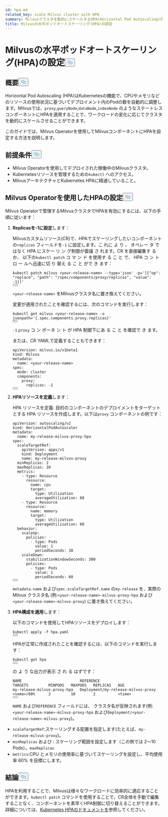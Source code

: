```yaml
---
id: hpa.md
related_key: scale Milvus cluster with HPA
summary: Milvusクラスタを動的にスケールするHPA(Horizontal Pod Autoscaling)の設定方法をご紹介します。
title: Milvusの水平ポッドオートスケーリング(HPA)の設定
---
```

<h1 id="Configure-Horizontal-Pod-Autoscaling-HPA-for-Milvus" class="common-anchor-header">Milvusの水平ポッドオートスケーリング(HPA)の設定<button data-href="#Configure-Horizontal-Pod-Autoscaling-HPA-for-Milvus" class="anchor-icon" translate="no">
      <svg translate="no"
        aria-hidden="true"
        focusable="false"
        height="20"
        version="1.1"
        viewBox="0 0 16 16"
        width="16"
      >
        <path
          fill="#0092E4"
          fill-rule="evenodd"
          d="M4 9h1v1H4c-1.5 0-3-1.69-3-3.5S2.55 3 4 3h4c1.45 0 3 1.69 3 3.5 0 1.41-.91 2.72-2 3.25V8.59c.58-.45 1-1.27 1-2.09C10 5.22 8.98 4 8 4H4c-.98 0-2 1.22-2 2.5S3 9 4 9zm9-3h-1v1h1c1 0 2 1.22 2 2.5S13.98 12 13 12H9c-.98 0-2-1.22-2-2.5 0-.83.42-1.64 1-2.09V6.25c-1.09.53-2 1.84-2 3.25C6 11.31 7.55 13 9 13h4c1.45 0 3-1.69 3-3.5S14.5 6 13 6z"
        ></path>
      </svg>
    </button></h1><h2 id="Overview" class="common-anchor-header">概要<button data-href="#Overview" class="anchor-icon" translate="no">
      <svg translate="no"
        aria-hidden="true"
        focusable="false"
        height="20"
        version="1.1"
        viewBox="0 0 16 16"
        width="16"
      >
        <path
          fill="#0092E4"
          fill-rule="evenodd"
          d="M4 9h1v1H4c-1.5 0-3-1.69-3-3.5S2.55 3 4 3h4c1.45 0 3 1.69 3 3.5 0 1.41-.91 2.72-2 3.25V8.59c.58-.45 1-1.27 1-2.09C10 5.22 8.98 4 8 4H4c-.98 0-2 1.22-2 2.5S3 9 4 9zm9-3h-1v1h1c1 0 2 1.22 2 2.5S13.98 12 13 12H9c-.98 0-2-1.22-2-2.5 0-.83.42-1.64 1-2.09V6.25c-1.09.53-2 1.84-2 3.25C6 11.31 7.55 13 9 13h4c1.45 0 3-1.69 3-3.5S14.5 6 13 6z"
        ></path>
      </svg>
    </button></h2><p>Horizontal Pod Autoscaling (HPA)はKubernetesの機能で、CPUやメモリなどのリソースの使用状況に基づいてデプロイメント内のPodの数を自動的に調整します。Milvusでは、<code translate="no">proxy</code>,<code translate="no">queryNode</code>,<code translate="no">dataNode</code>,<code translate="no">indexNode</code> のようなステートレスコンポーネントにHPAを適用することで、ワークロードの変化に応じてクラスタを動的にスケールさせることができます。</p>
<p>このガイドでは、Milvus Operatorを使用してMilvusコンポーネントにHPAを設定する方法を説明します。</p>
<h2 id="Prerequisites" class="common-anchor-header">前提条件<button data-href="#Prerequisites" class="anchor-icon" translate="no">
      <svg translate="no"
        aria-hidden="true"
        focusable="false"
        height="20"
        version="1.1"
        viewBox="0 0 16 16"
        width="16"
      >
        <path
          fill="#0092E4"
          fill-rule="evenodd"
          d="M4 9h1v1H4c-1.5 0-3-1.69-3-3.5S2.55 3 4 3h4c1.45 0 3 1.69 3 3.5 0 1.41-.91 2.72-2 3.25V8.59c.58-.45 1-1.27 1-2.09C10 5.22 8.98 4 8 4H4c-.98 0-2 1.22-2 2.5S3 9 4 9zm9-3h-1v1h1c1 0 2 1.22 2 2.5S13.98 12 13 12H9c-.98 0-2-1.22-2-2.5 0-.83.42-1.64 1-2.09V6.25c-1.09.53-2 1.84-2 3.25C6 11.31 7.55 13 9 13h4c1.45 0 3-1.69 3-3.5S14.5 6 13 6z"
        ></path>
      </svg>
    </button></h2><ul>
<li>Milvus Operatorを使用してデプロイされた稼働中のMilvusクラスタ。</li>
<li>Kubernetesリソースを管理するための<code translate="no">kubectl</code> へのアクセス。</li>
<li>MilvusアーキテクチャとKubernetes HPAに精通していること。</li>
</ul>
<h2 id="Configure-HPA-with-Milvus-Operator" class="common-anchor-header">Milvus Operatorを使用したHPAの設定<button data-href="#Configure-HPA-with-Milvus-Operator" class="anchor-icon" translate="no">
      <svg translate="no"
        aria-hidden="true"
        focusable="false"
        height="20"
        version="1.1"
        viewBox="0 0 16 16"
        width="16"
      >
        <path
          fill="#0092E4"
          fill-rule="evenodd"
          d="M4 9h1v1H4c-1.5 0-3-1.69-3-3.5S2.55 3 4 3h4c1.45 0 3 1.69 3 3.5 0 1.41-.91 2.72-2 3.25V8.59c.58-.45 1-1.27 1-2.09C10 5.22 8.98 4 8 4H4c-.98 0-2 1.22-2 2.5S3 9 4 9zm9-3h-1v1h1c1 0 2 1.22 2 2.5S13.98 12 13 12H9c-.98 0-2-1.22-2-2.5 0-.83.42-1.64 1-2.09V6.25c-1.09.53-2 1.84-2 3.25C6 11.31 7.55 13 9 13h4c1.45 0 3-1.69 3-3.5S14.5 6 13 6z"
        ></path>
      </svg>
    </button></h2><p>Milvus Operatorで管理するMilvusクラスタでHPAを有効にするには、以下の手順に従います：</p>
<ol>
<li><p><strong>Replicasを-1に設定</strong>します：</p>
<p>Milvusカスタムリソース(CR)で、HPAでスケーリングしたいコンポーネントの<code translate="no">replicas</code> フィールドを<code translate="no">-1</code> に設定します。こ れに よ り 、 オペレー タ ではなく HPA にスケー リ ン グ制御が委譲 さ れます。CR を直接編集す る か、 以下の<code translate="no">kubectl patch</code> コ マ ン ド を使用す る こ と で、 HPA コ ン ト ロ ー ルへ迅速に切 り 替え る こ と がで き ます：</p>
<pre><code translate="no" class="language-bash">kubectl patch milvus &lt;your-release-name&gt; --<span class="hljs-built_in">type</span>=<span class="hljs-string">&#x27;json&#x27;</span> -p=<span class="hljs-string">&#x27;[{&quot;op&quot;: &quot;replace&quot;, &quot;path&quot;: &quot;/spec/components/proxy/replicas&quot;, &quot;value&quot;: -1}]&#x27;</span>
<button class="copy-code-btn"></button></code></pre>
<p><code translate="no">&lt;your-release-name&gt;</code> をMilvusクラスタ名に置き換えてください。</p>
<p>変更が適用されたことを確認するには、次のコマンドを実行します：</p>
<pre><code translate="no" class="language-bash">kubectl <span class="hljs-keyword">get</span> milvus &lt;your-release-name&gt; -o jsonpath=<span class="hljs-string">&#x27;{.spec.components.proxy.replicas}&#x27;</span>
<button class="copy-code-btn"></button></code></pre>
<p><code translate="no">-1</code> <code translate="no">proxy</code> コ ン ポーネ ン ト が HPA 制御下にあ る こ と を確認で き ます。</p>
<p>または、CR YAMLで定義することもできます：</p>
<pre><code translate="no" class="language-yaml">apiVersion: milvus.io/v1beta1
kind: Milvus
metadata:
  name: &lt;your-release-name&gt;
spec:
  mode: cluster
  components:
    proxy:
      replicas: -1
<button class="copy-code-btn"></button></code></pre></li>
<li><p><strong>HPAリソースを定義</strong>します：</p>
<p>HPA リソースを定義: 目的のコンポーネントのデプロイメントをターゲットとする HPA リソースを作成します。以下は<code translate="no">proxy</code> コンポーネントの例です：</p>
<pre><code translate="no" class="language-yaml">apiVersion: autoscaling/v2
kind: HorizontalPodAutoscaler
metadata:
  name: my-release-milvus-proxy-hpa
spec:
  scaleTargetRef:
    apiVersion: apps/v1
    kind: Deployment
    name: my-release-milvus-proxy
  minReplicas: 2
  maxReplicas: 10
  metrics:
    - <span class="hljs-built_in">type</span>: Resource
      resource:
        name: cpu
        target:
          <span class="hljs-built_in">type</span>: Utilization
          averageUtilization: 60
    - <span class="hljs-built_in">type</span>: Resource
      resource:
        name: memory
        target:
          <span class="hljs-built_in">type</span>: Utilization
          averageUtilization: 60
  behavior:
    scaleUp:
      policies:
        - <span class="hljs-built_in">type</span>: Pods
          value: 1
          periodSeconds: 30
    scaleDown:
      stabilizationWindowSeconds: 300
      policies:
        - <span class="hljs-built_in">type</span>: Pods
          value: 1
          periodSeconds: 60
<button class="copy-code-btn"></button></code></pre>
<p><code translate="no">metadata.name</code> および<code translate="no">spec.scaleTargetRef.name</code> の<code translate="no">my-release</code> を、実際の Milvus クラスタ名 (例:<code translate="no">&lt;your-release-name&gt;-milvus-proxy-hpa</code> および<code translate="no">&lt;your-release-name&gt;-milvus-proxy</code>) に置き換えてください。</p></li>
<li><p><strong>HPA構成を適用</strong>します：</p>
<p>以下のコマンドを使用してHPAリソースをデプロイします：</p>
<pre><code translate="no" class="language-bash">kubectl apply -f hpa.yaml
<button class="copy-code-btn"></button></code></pre>
<p>HPAが正常に作成されたことを確認するには、以下のコマンドを実行します：</p>
<pre><code translate="no" class="language-bash">kubectl <span class="hljs-keyword">get</span> hpa
<button class="copy-code-btn"></button></code></pre>
<p>の よ う な出力が表示 さ れ る はずです：</p>
<pre><code translate="no">NAME                          REFERENCE                            TARGETS         MINPODS   MAXPODS   REPLICAS   AGE
my-release-milvus-proxy-hpa   Deployment/my-release-milvus-proxy   &lt;some&gt;/60%      2         10        2          &lt;time&gt;
<button class="copy-code-btn"></button></code></pre>
<p><code translate="no">NAME</code> および<code translate="no">REFERENCE</code> フィールドには、 クラスタ名が反映されます(例:<code translate="no">&lt;your-release-name&gt;-milvus-proxy-hpa</code> および<code translate="no">Deployment/&lt;your-release-name&gt;-milvus-proxy</code>)。</p></li>
</ol>
<ul>
<li><code translate="no">scaleTargetRef</code>:スケーリングする配置を指定します(たとえば、<code translate="no">my-release-milvus-proxy</code>)。</li>
<li><code translate="no">minReplicas</code> および : スケーリング範囲を設定します（この例では 2～10 Pods）。<code translate="no">maxReplicas</code></li>
<li><code translate="no">metrics</code>:CPU とメモリの使用率に基づいてスケーリングを設定し、平均使用率 60% を目標にします。</li>
</ul>
<h2 id="Conclusion" class="common-anchor-header">結論<button data-href="#Conclusion" class="anchor-icon" translate="no">
      <svg translate="no"
        aria-hidden="true"
        focusable="false"
        height="20"
        version="1.1"
        viewBox="0 0 16 16"
        width="16"
      >
        <path
          fill="#0092E4"
          fill-rule="evenodd"
          d="M4 9h1v1H4c-1.5 0-3-1.69-3-3.5S2.55 3 4 3h4c1.45 0 3 1.69 3 3.5 0 1.41-.91 2.72-2 3.25V8.59c.58-.45 1-1.27 1-2.09C10 5.22 8.98 4 8 4H4c-.98 0-2 1.22-2 2.5S3 9 4 9zm9-3h-1v1h1c1 0 2 1.22 2 2.5S13.98 12 13 12H9c-.98 0-2-1.22-2-2.5 0-.83.42-1.64 1-2.09V6.25c-1.09.53-2 1.84-2 3.25C6 11.31 7.55 13 9 13h4c1.45 0 3-1.69 3-3.5S14.5 6 13 6z"
        ></path>
      </svg>
    </button></h2><p>HPAを利用することで、Milvusは様々なワークロードに効率的に適応することができます。<code translate="no">kubectl patch</code> コマンドを使用することで、CR全体を手動で編集することなく、コンポーネントを素早くHPA制御に切り替えることができます。詳細については、<a href="https://kubernetes.io/docs/tasks/run-application/horizontal-pod-autoscale/">Kubernetes HPAのドキュメントを</a>参照してください。</p>
